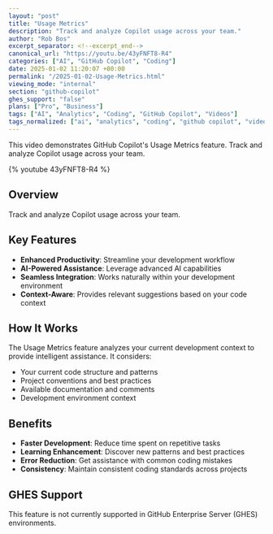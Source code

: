```yaml
---
layout: "post"
title: "Usage Metrics"
description: "Track and analyze Copilot usage across your team."
author: "Rob Bos"
excerpt_separator: <!--excerpt_end-->
canonical_url: "https://youtu.be/43yFNFT8-R4"
categories: ["AI", "GitHub Copilot", "Coding"]
date: 2025-01-02 11:20:07 +00:00
permalink: "/2025-01-02-Usage-Metrics.html"
viewing_mode: "internal"
section: "github-copilot"
ghes_support: "false"
plans: ["Pro", "Business"]
tags: ["AI", "Analytics", "Coding", "GitHub Copilot", "Videos"]
tags_normalized: ["ai", "analytics", "coding", "github copilot", "videos"]
---
```


This video demonstrates GitHub Copilot's Usage Metrics feature. Track and analyze Copilot usage across your team.<!--excerpt_end-->

{% youtube 43yFNFT8-R4 %}

## Overview

Track and analyze Copilot usage across your team.

## Key Features

- **Enhanced Productivity**: Streamline your development workflow
- **AI-Powered Assistance**: Leverage advanced AI capabilities
- **Seamless Integration**: Works naturally within your development environment
- **Context-Aware**: Provides relevant suggestions based on your code context

## How It Works

The Usage Metrics feature analyzes your current development context to provide intelligent assistance. It considers:

- Your current code structure and patterns
- Project conventions and best practices
- Available documentation and comments
- Development environment context

## Benefits

- **Faster Development**: Reduce time spent on repetitive tasks
- **Learning Enhancement**: Discover new patterns and best practices
- **Error Reduction**: Get assistance with common coding mistakes
- **Consistency**: Maintain consistent coding standards across projects

## GHES Support

This feature is not currently supported in GitHub Enterprise Server (GHES) environments.
